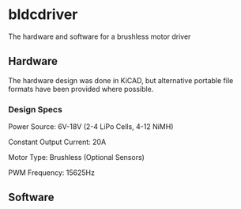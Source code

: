 # bldcdriver
The hardware and software for a brushless motor driver

## Hardware
The hardware design was done in KiCAD, but alternative portable file formats have been provided where possible.

### Design Specs
Power Source: 6V-18V (2-4 LiPo Cells, 4-12 NiMH)

Constant Output Current: 20A

Motor Type: Brushless (Optional Sensors)

PWM Frequency: 15625Hz

## Software
